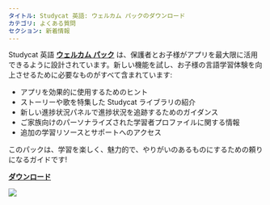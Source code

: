 ```yaml
---
タイトル: Studycat 英語: ウェルカム パックのダウンロード
カテゴリ: よくある質問
セクション: 新着情報
---
```

Studycat 英語 **[ウェルカム パック](https://res.cloudinary.com/dam8jh3m8/image/upload/v1731059311/docs/Studycat-English-welcome-pack-en.pdf)** は、保護者とお子様がアプリを最大限に活用できるように設計されています。新しい機能を試し、お子様の言語学習体験を向上させるために必要なものがすべて含まれています:

* アプリを効果的に使用するためのヒント
* ストーリーや歌を特集した Studycat ライブラリの紹介
* 新しい進捗状況パネルで進捗状況を追跡するためのガイダンス
* ご家族向けのパーソナライズされた学習者プロファイルに関する情報
* 追加の学習リソースとサポートへのアクセス

このパックは、学習を楽しく、魅力的で、やりがいのあるものにするための頼りになるガイドです!

**[ダウンロード](https://res.cloudinary.com/dam8jh3m8/image/upload/v1731059311/docs/Studycat-English-welcome-pack-en.pdf)**

![](https://help.Studycat.com/hc/article_attachments/40379484098969)